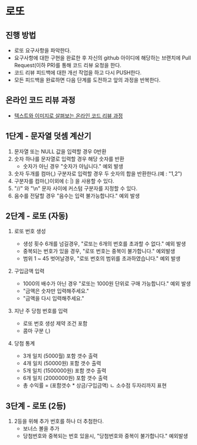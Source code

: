 # 로또
## 진행 방법
* 로또 요구사항을 파악한다.
* 요구사항에 대한 구현을 완료한 후 자신의 github 아이디에 해당하는 브랜치에 Pull Request(이하 PR)를 통해 코드 리뷰 요청을 한다.
* 코드 리뷰 피드백에 대한 개선 작업을 하고 다시 PUSH한다.
* 모든 피드백을 완료하면 다음 단계를 도전하고 앞의 과정을 반복한다.

## 온라인 코드 리뷰 과정
* [텍스트와 이미지로 살펴보는 온라인 코드 리뷰 과정](https://github.com/next-step/nextstep-docs/tree/master/codereview)

## 1단계 - 문자열 덧셈 계산기
1. 문자열 또는 NULL 값을 입력할 경우 0반환
2. 숫자 하나를 문자열로 입력할 경우 해당 숫자를 반환
    - 숫자가 아닌 경우 "숫자가 아닙니다." 예외 발생 
3. 숫자 두개를 컴마(,) 구분자로 입력할 경우 두 숫자의 합을 반환한다.(예 : "1,2")
4. 구분자를 컴마(,)이외에 (: |) 을 사용할 수 있다.
5. "//" 와 "\n" 문자 사이에 커스텀 구분자를 지정할 수 있다.
6. 음수를 전달할 경우 "음수는 입력 불가능합니다." 예외 발생

## 2단계 - 로또 (자동)
1. 로또 번호 생성
    - 생성 횟수 6개를 넘길경우, "로또는 6개의 번호를 초과할 수 없다." 예외 발생
    - 중복되는 번호가 있을 경우, "로또 번호는 중복이 불가합니다." 예외발생
    - 범위 1 ~ 45 벗어날경우, "로또 번호의 범위를 초과하였습니다." 예외 발생

2. 구입금액 입력
    - 1000의 배수가 아닌 경우 "로또는 1000원 단위로 구매 가능합니다." 예외 발생
    - "금액은 숫자만 입력해주세요."
    - "금액을 다시 입력해주세요."
    
3. 지난 주 당첨 번호를 입력
    - 로또 번호 생성 제약 조건 포함
    - 콤마 구분 (,)
    
4. 당첨 통계 
    - 3개 일치 (5000월) 포함 갯수 출력
    - 4개 일치 (50000원) 포함 갯수 출력
    - 5개 일치 (1500000원) 포함 갯수 출력
    - 6개 일치 (2000000원) 포함 갯수 출력
    - 총 수익률 = (포함갯수 * 상금/구입금액) 
        ㄴ 소수점 두자리까지 표현 
      
## 3단계 - 로또 (2등)

1. 2등을 위해 추가 번호를 하나 더 추첨한다.
   - 보너스 볼을 추가
   - 당첨번호와 중복되는 번호 있을시, "당첨번호와 중복이 불가합니다." 예외발생
   